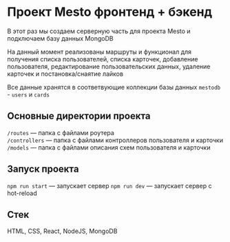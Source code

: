 # Проект Mesto фронтенд + бэкенд

В этот раз мы создаем серверную часть для проекта Mesto и подключаем базу данных MongoDB

На данный момент реализованы маршруты и функционал для получения списка пользователей, списка карточек, добавление пользователя, редактирование пользовательских данных, удаление карточек и постановка/снаятие лайков

Все данные хранятся в соответвующие коллекции базы данных `mestodb` - `users` и `cards`

## Основные директории проекта

`/routes` — папка с файлами роутера  
`/controllers` — папка с файлами контроллеров пользователя и карточки   
`/models` — папка с файлами описания схем пользователя и карточки  
 

## Запуск проекта

`npm run start` — запускает сервер
`npm run dev` — запускает сервер с hot-reload

## Стек

HTML, CSS, React, NodeJS, MongoDB
